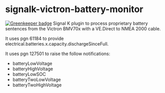 # signalk-victron-battery-monitor

[![Greenkeeper badge](https://badges.greenkeeper.io/sbender9/signalk-victron-battery-monitor.svg)](https://greenkeeper.io/)
Signal K plugin to process proprietary battery sentences from the Victron BMV70x with a VE.Direct to NMEA 2000 cable.


It uses pgn 61184 to provide electrical.batteries.x.capacity.dischargeSinceFull.

It uses pgn 127501 to raise the follow notifications:

* batteryLowVoltage
* batteryHighVoltage
* batteryLowSOC
* batteryTwoLowVoltage
* batteryTwoHighVoltage
